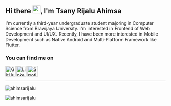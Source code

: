 ## Hi there <img src="https://media.giphy.com/media/hvRJCLFzcasrR4ia7z/giphy.gif" width="25px">, I'm Tsany Rijalu Ahimsa
I'm currently a third-year undergraduate student majoring in Computer Science from Brawijaya University. I'm interested in Frontend of Web Development and UI/UX. Recently, I have been more interested in Mobile Development such as Native Android and Multi-Platform Framework like Flutter.

### You can find me on
<p align="left">
  <a href="https://github.com/ahimsarijalu">
    <img align="left" alt="GitHub" height="32" width="32" src="https://raw.githubusercontent.com/peterthehan/peterthehan/master/assets/github.svg">
  </a>
  <a href="https://www.linkedin.com/in/ahimsarijalu">
    <img align="left" alt="LinkedIn" height="32" width="32" src="https://raw.githubusercontent.com/peterthehan/peterthehan/master/assets/linkedin.svg">
  </a>
  <a href="https://open.spotify.com/user/mantapbre?si=d1479bb109b44b05">
    <img  alt="Spotify" height="32" width="32" src="https://raw.githubusercontent.com/peterthehan/peterthehan/master/assets/spotify.svg">
  </a>
<p/>
<hr/>

<p><a align="left" > <img src="https://github-readme-stats.vercel.app/api?username=ahimsarijalu&show_icons=true&layout=compact&theme=gotham" alt="ahimsarijalu" /></p>
<p><a align="left" > <img src="https://github-readme-stats.vercel.app/api/top-langs/?username=ahimsarijalu&layout=compact&theme=gotham" alt="ahimsarijalu" /></p>
